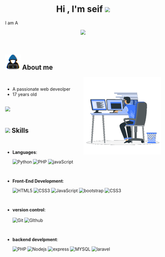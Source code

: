 <h1 align="center"><b>Hi , I'm seif </b><img src="https://media.giphy.com/media/hvRJCLFzcasrR4ia7z/giphy.gif" width="35"></h1>
<!--  -->I am A
<p align="center">
  <a href="https://github.com/DenverCoder1/readme-typing-svg"><img src="https://readme-typing-svg.herokuapp.com?font=Time+New+Roman&color=cyan&size=25&center=true&vCenter=true&width=600&height=100&lines=web+developer&hearts;++;student,;Active+Learner/Researcher,;Love+to+learn+new+stuffs..<3,;passionate+about+coding"></a>
</p>


<br>



	
## <picture><img src = "https://github.com/0xAbdulKhalid/0xAbdulKhalid/raw/main/assets/mdImages/about_me.gif" width = 50px></picture> **About me**

<picture> <img align="right" src="https://github.com/0xAbdulKhalid/0xAbdulKhalid/raw/main/assets/mdImages/Right_Side.gif" width = 250px></picture>

<br>

- A passionate web deveolper
- 17 years old
<br><br>

<img src="https://user-images.githubusercontent.com/73097560/115834477-dbab4500-a447-11eb-908a-139a6edaec5c.gif"><br><br>

## <img src="https://media2.giphy.com/media/QssGEmpkyEOhBCb7e1/giphy.gif?cid=ecf05e47a0n3gi1bfqntqmob8g9aid1oyj2wr3ds3mg700bl&rid=giphy.gif" width ="25"><b> Skills</b>
<br>

<p align="center">

- **Languages**:
    
    ![Python](https://img.shields.io/badge/Python%20-%2314354C.svg?style=for-the-badge&logo=python&logoColor=white)
    ![PHP](https://img.shields.io/badge/php%20-%2314354C.svg?style=for-the-badge&logo=php&logoColor=white)
    ![javaScript](https://img.shields.io/badge/javaScript%20-%2314354C.svg?style=for-the-badge&logo=javascript&logoColor=white)

<br>   
    
- **Front-End Development**:

   ![HTML5](https://img.shields.io/badge/HTML5%20-%23E34F26.svg?style=for-the-badge&logo=html5&logoColor=white)
   ![CSS3](https://img.shields.io/badge/CSS%20-%231572B6.svg?style=for-the-badge&logo=css3&logoColor=white)
   ![JavaScript](https://img.shields.io/badge/JavaScript%20-%23F7DF1E.svg?style=for-the-badge&logo=javascript&logoColor=black)
   ![bootstrap](https://img.shields.io/badge/bootstrap%20-%231572B6.svg?style=for-the-badge&logo=bootstrap&logoColor=white)
   ![CSS3](https://img.shields.io/badge/react%20-%231572B6.svg?style=for-the-badge&logo=react&logoColor=white)
<br>

- **version control**:
  <br>
  <br>
    ![Git](https://img.shields.io/badge/git-%23F05033.svg?style=for-the-badge&logo=git&logoColor=white)
    ![GIthub](https://img.shields.io/badge/GitHub%20Pages-%23327FC7.svg?style=for-the-badge&logo=github&logoColor=white)
    
<br>

- **backend develpment**:

    ![PHP](https://img.shields.io/badge/PHP-%2314354C.svg?style=for-the-badge&logo=php&logoColor=white)
    ![Nodejs](https://img.shields.io/badge/Nodejs-%23121011.svg?style=for-the-badge&logo=node&logoColor=white)
    ![express](https://img.shields.io/badge/express-%234285F4.svg?style=for-the-badge&logo=express&logoColor=white)
    ![MYSQL](https://img.shields.io/badge/mysql-2314354C?style=for-the-badge&logo=mysql&logoColor=black)
    ![laravel](https://img.shields.io/badge/PHP-%2314354C.svg?style=for-the-badge&logo=laravel&logoColor=white)


<br>

